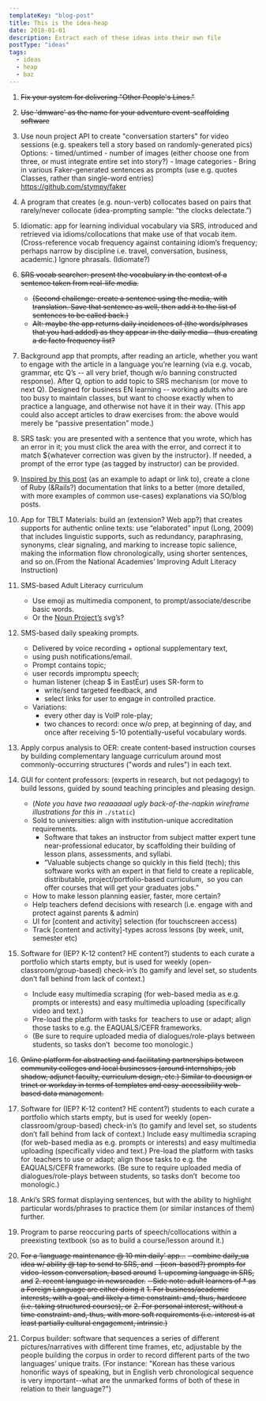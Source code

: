 ```yaml
---
templateKey: "blog-post"
title: This is the idea-heap
date: 2018-01-01
description: Extract each of these ideas into their own file
postType: "ideas"
tags:
  - ideas
  - heap
  - baz
---
```


1. ~~Fix your system for delivering "Other People's Lines."~~

1. ~~Use 'dmware' as the name for your adventure event-scaffolding software~~

1. Use noun project API to create "conversation starters" for video sessions
   (e.g. speakers tell a story based on randomly-generated pics) Options: - timed/untimed - number of images (either choose one from three, or must integrate entire set into story?) - Image categories - Bring in various Faker-generated sentences as prompts (use e.g. quotes Classes, rather than single-word entries) https://github.com/stympy/faker

1. A program that creates (e.g. noun-verb) collocates based on pairs that rarely/never collocate (idea-prompting sample: “the clocks delectate.”)

1. Idiomatic: app for learning individual vocabulary via SRS, introduced and retrieved via idioms/collocations that make use of that vocab item. (Cross-reference vocab frequency against containing idiom’s frequency; perhaps narrow by discipline i.e. travel, conversation, business, academic.) Ignore phrasals. (Idiomate?)

1. ~~SRS vocab searcher: present the vocabulary in the context of a sentence taken from real-life media.~~ 
    * ~~(Second challenge: create a sentence using the media, with translation. Save that sentence as well, then add it to the list of sentences to be called back.)~~
    * ~~Alt: maybe the app returns daily incidences of (the words/phrases that you had added) as they appear in the daily media—thus creating a de facto frequency list?~~

1. Background app that prompts, after reading an article, whether you want to engage with the article in a language you’re learning (via e.g. vocab, grammar, etc Q’s -- all very brief, though w/o banning constructed response). After Q, option to add topic to SRS mechanism (or move to next Q). Designed for business EN learning -- working adults who are too busy to maintain classes, but want to choose exactly when to practice a language, and otherwise not have it in their way. (This app could also accept articles to draw exercises from: the above would merely be “passive presentation” mode.)

1. SRS task: you are presented with a sentence that you wrote, which has an error in it; you must click the area with the error, and correct it to match \${whatever correction was given by the instructor}. If needed, a prompt of the error type (as tagged by instructor) can be provided.

1. [Inspired by this post](https://stackoverflow.com/questions/12849195/rails-capture-method/15229531#15229531) (as an example to adapt or link to), create a clone of Ruby (&Rails?) documentation that links to a better (more detailed, with more examples of common use-cases) explanations via SO/blog posts.

1. App for TBLT Materials: build an (extension? Web app?) that creates supports for authentic online texts: use “elaborated” input (Long, 2009) that includes linguistic supports, such as redundancy, paraphrasing, synonyms, clear signaling, and marking to increase topic salience, making the information flow chronologically, using shorter sentences, and so on.(From the National Academies’ Improving Adult Literacy Instruction)

1. SMS-based Adult Literacy curriculum

   - Use emoji as multimedia component, to prompt/associate/describe basic words.
   - Or the [Noun Project’s](https://thenounproject.com/browse/) svg’s?

1. SMS-based daily speaking prompts.

   - Delivered by voice recording + optional supplementary text,
   - using push notifications/email.
   - Prompt contains topic;
   - user records impromptu speech;
   - human listener (cheap \$ in EastEur) uses SR-form to
     - write/send targeted feedback, and
     - select links for user to engage in controlled practice.
   - Variations:
     - every other day is VoIP role-play;
     - two chances to record: once w/o prep, at beginning of day, and once after receiving 5-10 potentially-useful vocabulary words.

1. Apply corpus analysis to OER: create content-based instruction courses by building complementary language curriculum around most commonly-occurring structures ("words and rules") in each text.

1. GUI for content professors: (experts in research, but not pedagogy) to build lessons, guided by sound teaching principles and pleasing design.

   - (_Note you have two reaaaaaal ugly back-of-the-napkin wireframe illustrations for this in_ `./static`)
   - Sold to universities: align with institution-unique accreditation requirements.
     - Software that takes an instructor from subject matter expert tune near-professional educator, by scaffolding their building of lesson plans, assessments, and syllabi.
     - “Valuable subjects change so quickly in this field (tech); this software works with an expert in that field to create a replicable, distributable, project/portfolio-based curriculum,  so you can offer courses that will get your graduates jobs.”
   - How to make lesson planning easier, faster, more certain?
   - Help teachers defend decisions with research (i.e. engage with and protect against parents & admin)
   - UI for \[content and activity\] selection (for touchscreen access)
   - Track \[content and activity\]-types across lessons (by week, unit, semester etc)

1. Software for (IEP? K-12 content? HE content?) students to each curate a portfolio which starts empty, but is used for weekly (open-classroom/group-based) check-in’s (to gamify and level set, so students don’t fall behind from lack of context.)

   - Include easy multimedia scraping (for web-based media as e.g. prompts or interests) and easy multimedia uploading (specifically video and text.)
   - Pre-load the platform with tasks for  teachers to use or adapt; align those tasks to e.g. the EAQUALS/CEFR frameworks.
   - (Be sure to require uploaded media of dialogues/role-plays between students, so tasks don’t  become too monologic.)

1. ~~Online platform for abstracting and facilitating partnerships between community colleges and local businesses (around internships, job shadow, adjunct faculty, curriculum design, etc.) Similar to docusign or trinet or workday in terms of templates and easy-accessibility web-based data management.~~

1. Software for (IEP? K-12 content? HE content?) students to each curate a portfolio which starts empty, but is used for weekly (open-classroom/group-based) check-in’s (to gamify and level set, so students don’t fall behind from lack of context.) Include easy multimedia scraping (for web-based media as e.g. prompts or interests) and easy multimedia uploading (specifically video and text.) Pre-load the platform with tasks for  teachers to use or adapt; align those tasks to e.g. the EAQUALS/CEFR frameworks. (Be sure to require uploaded media of dialogues/role-plays between students, so tasks don’t  become too monologic.)

1. Anki’s SRS format displaying sentences, but with the ability to highlight particular words/phrases to practice them (or similar instances of them) further.

1. Program to parse reoccuring parts of speech/collocations within a preexisting textbook (so as to build a course/lesson around it.)

1. ~~For a ‘language maintenance @ 10 min daily’ app...~~
   ~~- combine daily_ua idea w/ ability @ tap to send to SRS, and~~
   ~~- (icon-based?) prompts for video-lesson conversation, based around~~
     ~~1. upcoming language in SRS, and~~
     ~~2. recent language in newsreader.~~
   ~~- Side note: adult learners of \* as a Foreign Language are either doing it~~
     ~~1. For business/academic interests, with a goal, and likely a time constraint: and, thus, hardcore (i.e. taking structured courses), or~~
     ~~2. For personal interest, without a time constraint: and, thus, with more soft requirements (i.e. interest is at least partially cultural engagement, intrinsic.)~~

1. Corpus builder: software that sequences a series of different pictures/narratives with different time frames, etc, adjustable by the people building the corpus in order to record different parts of the two languages’ unique traits. (For instance: "Korean has these various honorific ways of speaking, but in English verb chronological sequence is very important--what are the unmarked forms of both of these in relation to their language?")
